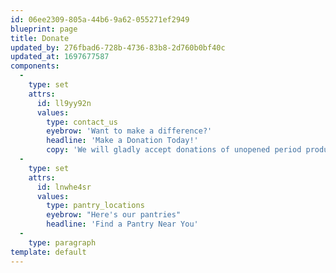 ```yaml
---
id: 06ee2309-805a-44b6-9a62-055271ef2949
blueprint: page
title: Donate
updated_by: 276fbad6-728b-4736-83b8-2d760b0bf40c
updated_at: 1697677587
components:
  -
    type: set
    attrs:
      id: ll9yy92n
      values:
        type: contact_us
        eyebrow: 'Want to make a difference?'
        headline: 'Make a Donation Today!'
        copy: 'We will gladly accept donations of unopened period products, as well as financial donations. If you want to donate money, we can accept checks and **[PayPal](https://schenectady.cce.cornell.edu/donate)** donations. If you want to donate period products, please fill out this form so we can reach out to you to coordinate a drop-off date.'
  -
    type: set
    attrs:
      id: lnwhe4sr
      values:
        type: pantry_locations
        eyebrow: "Here's our pantries"
        headline: 'Find a Pantry Near You'
  -
    type: paragraph
template: default
---
```


